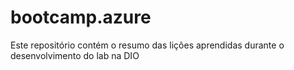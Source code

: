 # bootcamp.azure
Este repositório contém o resumo das lições aprendidas durante o desenvolvimento do lab na DIO
